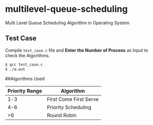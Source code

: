 # multilevel-queue-scheduling
Multi Level Queue Scheduling Algorithm in Operating System

## Test Case
Compile `test_case.c` file and **Enter the Number of Process** as Input to check the Algorithms. 

```sh
$ gcc test_case.c
$ ./a.out
```

##Algorithms Used

|Priority Range|Algorithm|
|--------------|---------|
|1-3|First Come First Serve|
|4-6|Priority Scheduling|
|>6|Round Robin|
